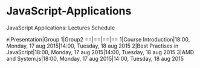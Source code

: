 
# JavaScript-Applications
JavaScript Applications: Lectures Schedule


`#`|Presentation|Group 1|Group2
==|==|==|==
1|Course Introduction|18:00, Monday, 17 aug 2015|14:00, Tuesday, 18 aug 2015
2|Best Practises in JavaScript|18:00, Monday, 17 aug 2015|14:00, Tuesday, 18 aug 2015
3|AMD and System.js|18:00, Monday, 17 aug 2015|14:00, Tuesday, 18 aug 2015
